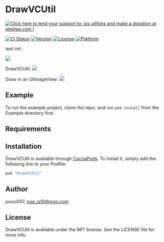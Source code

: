 # DrawVCUtil

<a href='https://pledgie.com/campaigns/32217'><img alt='Click here to lend your support to: ios utilities and make a donation at pledgie.com !' src='https://pledgie.com/campaigns/32217.png?skin_name=chrome' border='0' ></a>


[![CI Status](http://img.shields.io/travis/josco007/DrawVCUtil.svg?style=flat)](https://travis-ci.org/josco007/DrawVCUtil)
[![Version](https://img.shields.io/cocoapods/v/DrawVCUtil.svg?style=flat)](http://cocoapods.org/pods/DrawVCUtil)
[![License](https://img.shields.io/cocoapods/l/DrawVCUtil.svg?style=flat)](http://cocoapods.org/pods/DrawVCUtil)
[![Platform](https://img.shields.io/cocoapods/p/DrawVCUtil.svg?style=flat)](http://cocoapods.org/pods/DrawVCUtil)


test init :

<img  src='https://cloud.githubusercontent.com/assets/5668165/16786972/fec0d968-4855-11e6-8979-ae7de0b23b07.jpg' border='0' >

DrawVCUtil:
<img  src='https://cloud.githubusercontent.com/assets/5668165/16786971/febf323e-4855-11e6-947d-77f05ba5a359.jpg' border='0' >

Draw in an UIImageView:
<img  src='https://cloud.githubusercontent.com/assets/5668165/16786970/febdfdd8-4855-11e6-8b31-d7bde76e9306.jpg' border='0' >

## Example

To run the example project, clone the repo, and run `pod install` from the Example directory first.

## Requirements

## Installation

DrawVCUtil is available through [CocoaPods](http://cocoapods.org). To install
it, simply add the following line to your Podfile:

```ruby
pod "DrawVCUtil"
```

## Author

josco007, noe_is10@msn.com

## License

DrawVCUtil is available under the MIT license. See the LICENSE file for more info.

